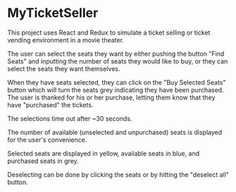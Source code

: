 # MyTicketSeller

This project uses React and Redux to simulate a ticket selling or ticket vending environment in a movie theater. 

The user can select the seats they want by either pushing the button "Find Seats" and inputting the number of seats 
they would like to buy, or they can select the seats they want themselves. 

When they have seats selected, they can click on the "Buy Selected Seats" button which will turn the seats grey indicating they have been purchased. 
The user is thanked for his or her purchase, letting them know that they have "purchased" the tickets. 

The selections time out after ~30 seconds. 

The number of available (unselected and unpurchased) seats is displayed for the user's convenience. 

Selected seats are displayed in yellow, available seats in blue, and purchased seats in grey. 

Deselecting can be done by clicking the seats or by hitting the "deselect all" button. 
